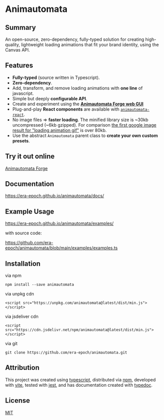 # Animautomata

## Summary

An open-source, zero-dependency, fully-typed solution for creating high-quality, lightweight loading animations that fit your brand identity, using the Canvas API.

## Features

- **Fully-typed** (source written in Typescript).
- **Zero-dependency**.
- Add, transform, and remove loading animations with **one line** of javascript.
- Simple but deeply **configurable API**.
- Create and experiment using the [**Animautomata Forge web GUI**](https://animautomata.eracodes.net)
- Plug-and-play **React components** are available with [`animautomata-react`](https://github.com/era-epoch/animautomata-react).
- No image files => **faster loading**. The minified library size is ~30kb uncompressed (~6kb gzipped). For comparison [the first google image result for "loading animation gif"](https://i.sstatic.net/kOnzy.gif) is over 80kb.
- Use the abstract `Animautomata` parent class to **create your own custom presets**.

## Try it out online

[Animautomata Forge](https://animautomata.eracodes.net)

## Documentation

<https://era-epoch.github.io/animautomata/docs/>

## Example Usage

<https://era-epoch.github.io/animautomata/examples/>

with source code:

<https://github.com/era-epoch/animautomata/blob/main/examples/examples.ts>

## Installation

via npm

`npm install --save animautomata`

via unpkg cdn

`<script src="https://unpkg.com/animautomata@latest/dist/min.js"></script>`

via jsdeliver cdn

`<script src="https://cdn.jsdelivr.net/npm/animautomata@latest/dist/min.js"></script>`

via git

`git clone https://github.com/era-epoch/animautomata.git`

## Attribution

This project was created using [typescript](https://www.typescriptlang.org/), distributed via [npm](https://www.npmjs.com/), developed with [vite](https://vitejs.dev/), tested with [jest](https://jestjs.io/), and has documentation created with [typedoc](https://typedoc.org/).

## License

[MIT](https://github.com/era-epoch/animautomata/blob/main/LICENSE)
